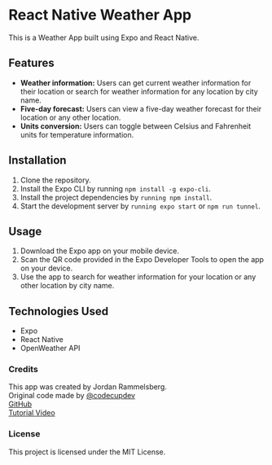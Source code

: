 # React Native Weather App

This is a Weather App built using Expo and React Native.

## Features

- **Weather information:** Users can get current weather information for their location or search for weather information for any location by city name.
- **Five-day forecast:** Users can view a five-day weather forecast for their location or any other location.
- **Units conversion:** Users can toggle between Celsius and Fahrenheit units for temperature information.

## Installation

1. Clone the repository.
2. Install the Expo CLI by running `npm install -g expo-cli`.
3. Install the project dependencies by `running npm install`.
4. Start the development server by `running expo start` or `npm run tunnel`.

## Usage

1. Download the Expo app on your mobile device.
2. Scan the QR code provided in the Expo Developer Tools to open the app on your device.
3. Use the app to search for weather information for your location or any other location by city name.

## Technologies Used

- Expo
- React Native
- OpenWeather API

### Credits

This app was created by Jordan Rammelsberg.  
Original code made by [@codecupdev](https://www.youtube.com/channel/UCTNXca5Zhdc0uoAHGMGOEiw)  
[GitHub](https://github.com/Em01/weather-app-demo)  
[Tutorial Video](https://www.youtube.com/watch?v=obH0Po_RdWk&t=381s&ab_channel=freeCodeCamp.org)

### License

This project is licensed under the MIT License.
